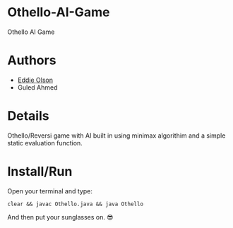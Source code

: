 # Othello-AI-Game
Othello AI Game

# Authors 
* [Eddie Olson](https://github.com/laserutouettal)
* Guled Ahmed 

# Details 
Othello/Reversi game with AI built in using minimax algorithim and a simple static evaluation function. 

# Install/Run
Open your terminal and type:

 `clear && javac Othello.java && java Othello`
 
 And then put your sunglasses on. 😎
